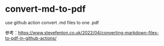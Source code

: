 # convert-md-to-pdf

use github action convert .md files to one .pdf

参考：https://www.stevefenton.co.uk/2022/04/converting-markdown-files-to-pdf-in-github-actions/